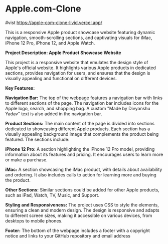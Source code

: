 # Apple.com-Clone

#vist https://apple-com-clone-livid.vercel.app/

This is a responsive Apple product showcase website featuring dynamic navigation, smooth-scrolling sections, and captivating visuals for iMac, iPhone 12 Pro, iPhone 12, and Apple Watch.

**Project Description: Apple Product Showcase Website**

This project is a responsive website that emulates the design style of Apple's official website. It highlights various Apple products in dedicated sections, provides navigation for users, and ensures that the design is visually appealing and functional on different devices.

**Key Features:**

**Navigation Bar:** The top of the webpage features a navigation bar with links to different sections of the page. The navigation bar includes icons for the Apple logo, search, and shopping bag. A custom "Made by Divyanshu Yadav" text is also added in the navigation bar.

**Product Sections:** The main content of the page is divided into sections dedicated to showcasing different Apple products. Each section has a visually appealing background image that complements the product being featured. The sections include:

**iPhone 12 Pro:** A section highlighting the iPhone 12 Pro model, providing information about its features and pricing. It encourages users to learn more or make a purchase.

**iMac:** A section showcasing the iMac product, with details about availability and ordering. It also includes calls to action for learning more and buying the product.

**Other Sections:** Similar sections could be added for other Apple products, such as iPad, Watch, TV, Music, and Support.

**Styling and Responsiveness:** The project uses CSS to style the elements, ensuring a clean and modern design. The design is responsive and adapts to different screen sizes, making it accessible on various devices, from desktops to mobile phones.

**Footer:** The bottom of the webpage includes a footer with a copyright notice and links to your GitHub repository and email address
